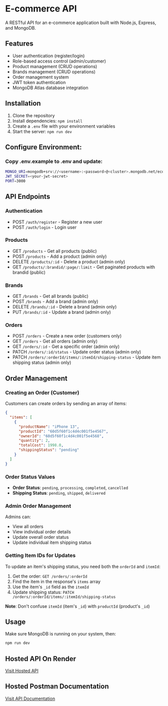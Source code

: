 # E-commerce API

A RESTful API for an e-commerce application built with Node.js, Express, and MongoDB.

## Features

- User authentication (register/login)
- Role-based access control (admin/customer)
- Product management (CRUD operations)
- Brands management (CRUD operations)
- Order management system
- JWT token authentication
- MongoDB Atlas database integration

## Installation

1. Clone the repository
2. Install dependencies: `npm install`
3. Create a `.env` file with your environment variables
4. Start the server: `npm run dev`

## Configure Environment:

### Copy .env.example to .env and update:

```bash
MONGO_URI=mongodb+srv://<username>:<password>@<cluster>.mongodb.net/ecommerce?retryWrites=true&w=majority
JWT_SECRET=<your-jwt-secret>
PORT=3000
```

## API Endpoints

### Authentication

- POST `/auth/register` - Register a new user
- POST `/auth/login` - Login user

### Products

- GET `/products` - Get all products (public)
- POST `/products` - Add a product (admin only)
- DELETE `/products/:id` - Delete a product (admin only)
- GET `/products/:brandid/:page/:limit` - Get paginated products with brandid (public)

### Brands

- GET `/brands` - Get all brands (public)
- POST `/brands` - Add a brand (admin only)
- DELETE `/brands/:id` - Delete a brand (admin only)
- PUT `/brands/:id` - Update a brand (admin only)

### Orders

- POST `/orders` - Create a new order (customers only)
- GET `/orders` - Get all orders (admin only)
- GET `/orders/:id` - Get a specific order (admin only)
- PATCH `/orders/:id/status` - Update order status (admin only)
- PATCH `/orders/:orderId/items/:itemId/shipping-status` - Update item shipping status (admin only)

## Order Management

### Creating an Order (Customer)

Customers can create orders by sending an array of items:

```json
{
  "items": [
    {
      "productName": "iPhone 13",
      "productId": "60d5f60f1c4d4c001f5e4567",
      "ownerId": "60d5f60f1c4d4c001f5e4568",
      "quantity": 2,
      "totalCost": 1998.0,
      "shippingStatus": "pending"
    }
  ]
}
```

### Order Status Values

- **Order Status**: `pending`, `processing`, `completed`, `cancelled`
- **Shipping Status**: `pending`, `shipped`, `delivered`

### Admin Order Management

Admins can:

- View all orders
- View individual order details
- Update overall order status
- Update individual item shipping status

### Getting Item IDs for Updates

To update an item's shipping status, you need both the `orderId` and `itemId`:

1. Get the order: `GET /orders/:orderId`
2. Find the item in the response's `items` array
3. Use the item's `_id` field as the `itemId`
4. Update shipping status: `PATCH /orders/:orderId/items/:itemId/shipping-status`

**Note**: Don't confuse `itemId` (item's `_id`) with `productId` (product's `_id`)

## Usage

Make sure MongoDB is running on your system, then:

```bash
npm run dev
```

## Hosted API On Render

[Visit Hosted API](https://ecommerce-api-yq6y.onrender.com/)

## Hosted Postman Documentation

[Visit API Documentation](https://documenter.getpostman.com/view/45518060/2sB34kEJfR)
